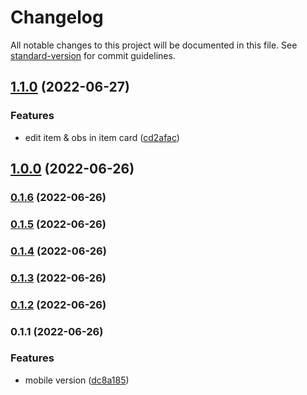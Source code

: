# Changelog

All notable changes to this project will be documented in this file. See [standard-version](https://github.com/conventional-changelog/standard-version) for commit guidelines.

## [1.1.0](https://github.com/Kenzie-Academy-Brasil-Developers/react-entrega-s3-kenzieshop-fabiojcp/compare/v1.0.0...v1.1.0) (2022-06-27)


### Features

* edit item & obs in item card ([cd2afac](https://github.com/Kenzie-Academy-Brasil-Developers/react-entrega-s3-kenzieshop-fabiojcp/commit/cd2afac0776529befda558db95f1d843f97b80a3))

## [1.0.0](https://github.com/Kenzie-Academy-Brasil-Developers/react-entrega-s3-kenzieshop-fabiojcp/compare/v0.1.5...v1.0.0) (2022-06-26)

### [0.1.6](https://github.com/Kenzie-Academy-Brasil-Developers/react-entrega-s3-kenzieshop-fabiojcp/compare/v0.1.5...v0.1.6) (2022-06-26)

### [0.1.5](https://github.com/Kenzie-Academy-Brasil-Developers/react-entrega-s3-kenzieshop-fabiojcp/compare/v0.1.4...v0.1.5) (2022-06-26)

### [0.1.4](https://github.com/Kenzie-Academy-Brasil-Developers/react-entrega-s3-kenzieshop-fabiojcp/compare/v0.1.3...v0.1.4) (2022-06-26)

### [0.1.3](https://github.com/Kenzie-Academy-Brasil-Developers/react-entrega-s3-kenzieshop-fabiojcp/compare/v0.1.2...v0.1.3) (2022-06-26)

### [0.1.2](https://github.com/Kenzie-Academy-Brasil-Developers/react-entrega-s3-kenzieshop-fabiojcp/compare/v0.1.1...v0.1.2) (2022-06-26)

### 0.1.1 (2022-06-26)


### Features

* mobile version ([dc8a185](https://github.com/Kenzie-Academy-Brasil-Developers/react-entrega-s3-kenzieshop-fabiojcp/commit/dc8a185e4be3972aea3621a64aee80817ba22e3b))
